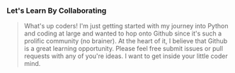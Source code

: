### Let's Learn By Collaborating ###

> What's up coders! I'm just getting started with my journey into Python and coding at large and wanted 
> to hop onto Github since it's such a prolific community (no brainer). At the heart of it, I believe that Github is a great learning opportunity.
> Please feel free submit issues or pull requests with any of you're ideas. I want to get inside your little coder mind. 
